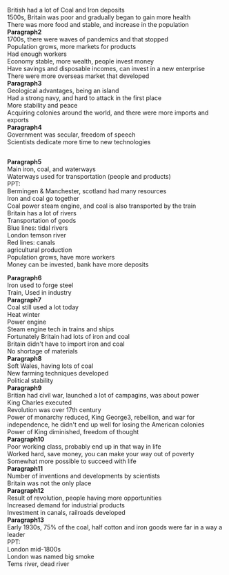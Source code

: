 

British had a lot of Coal and Iron deposits <br/>
1500s, Britain was poor and gradually began to gain more health <br/>
There was more food and stable, and increase in the population <br/>
**Paragraph2** <br/>
1700s, there were waves of pandemics and that stopped <br/>
Population grows, more markets for products <br/>
Had enough workers <br/>
Economy stable, more wealth, people invest money <br/>
Have savings and disposable incomes, can invest in a new enterprise <br/>
There were more overseas market that developed <br/>
**Paragraph3** <br/>
Geological advantages, being an island <br/>
Had a strong navy, and hard to attack in the first place <br/>
More stability and peace <br/>
Acquiring colonies around the world, and there were more imports and exports <br/>
**Paragraph4** <br/>
Government was secular, freedom of speech <br/>
Scientists dedicate more time to new technologies <br/>
## 
**Paragraph5** <br/>
Main iron, coal, and waterways <br/>
Waterways used for transportation (people and products)<br/>
PPT: <br/>
Bermingen & Manchester, scotland had many resources <br/>
Iron and coal go together <br/>
Coal power steam engine, and coal is also transported by the train <br/>
Britain has a lot of rivers <br/>
Transportation of goods <br/>
Blue lines: tidal rivers <br/>
London temson river <br/>
Red lines: canals <br/>
agricultural production <br/>
Population grows, have more workers <br/>
Money can be invested, bank have more deposits <br/>

**Paragraph6** <br/>
Iron used to forge steel <br/>
Train, Used in industry <br/>
**Paragraph7** <br/>
Coal still used a lot today <br/>
Heat winter <br/>
Power engine <br/>
Steam engine tech in trains and ships <br/>
Fortunately Britain had lots of iron and coal <br/>
Britain didn't have to import iron and coal <br/>
No shortage of materials <br/>
**Paragraph8** <br/>
Soft Wales, having lots of coal <br/>
New farming techniques developed <br/>
Political stability <br/>
**Paragraph9** <br/>
Britian had civil war, launched a lot of campagins, was about power <br/>
King Charles executed <br/>
Revolution was over 17th century <br/>
Power of monarchy reduced, King George3, rebellion, and war for independence, he didn't end up well for losing the American colonies <br/>
Power of King diminished,  freedom of thought <br/>
**Paragraph10** <br/>
Poor working class, probably end up in that way in life <br/>
Worked hard, save money, you can make your way out of poverty <br/>
Somewhat more possible to succeed with life <br/>
**Paragraph11** <br/>
Number of inventions and developments by scientists <br/>
Britain was not the only place <br/>
**Paragraph12** <br/>
Result of revolution, people having more opportunities <br/>
Increased demand for industrial products <br/>
Investment in canals, railroads developed <br/>
**Paragraph13** <br/>
Early 1930s, 75% of the coal, half cotton and iron goods were far in a way a leader <br/>
PPT: <br/>
London mid-1800s <br/>
London was named big smoke <br/>
Tems river, dead river <br/>


